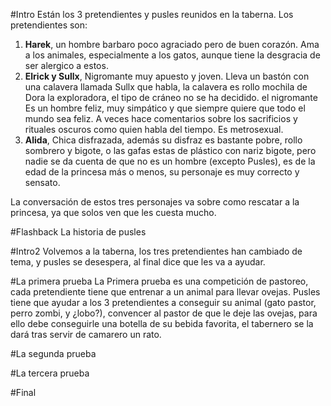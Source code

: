 #Intro
Están los 3 pretendientes y pusles reunidos en la taberna.
Los pretendientes son:

1. **Harek**, un hombre barbaro poco agraciado pero de buen corazón. Ama a los animales, especialmente a los gatos, aunque tiene la desgracia de ser alergico a estos.
2. **Elrick y Sullx**, Nigromante muy apuesto y joven. Lleva un bastón con una calavera llamada Sullx que habla, la calavera es rollo mochila de Dora la exploradora, el tipo de cráneo no se ha decidido. el nigromante Es un hombre feliz, muy simpático y que siempre quiere que todo el mundo sea feliz. A veces hace comentarios sobre los sacrificios y rituales oscuros como quien habla del tiempo. Es metrosexual.
3. **Alida**, Chica disfrazada, además su disfraz es bastante pobre, rollo sombrero y bigote, o las gafas estas de plástico con nariz  bigote, pero nadie se da cuenta de que no es un hombre (excepto Pusles), es de la edad de la princesa más o menos, su personaje es muy correcto y sensato.

La conversación de estos tres personajes va sobre como rescatar a la princesa, ya que solos ven que les cuesta mucho.


#Flashback
La historia de pusles

#Intro2
Volvemos a la taberna, los tres pretendientes han cambiado de tema, y pusles se desespera, al final dice que les va a ayudar.

#La primera prueba
La Primera prueba es una competición de pastoreo, cada pretendiente tiene que entrenar a un animal para llevar ovejas.
Pusles tiene que ayudar a los 3 pretendientes a conseguir su animal (gato pastor, perro zombi, y ¿lobo?), convencer al pastor de que le deje las ovejas, para ello debe conseguirle una botella de su bebida favorita, el tabernero se la dará tras servir de camarero un rato.

#La segunda prueba



#La tercera prueba

#Final